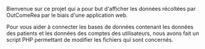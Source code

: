 Bienvenue sur ce projet qui a pour but d'afficher les données récoltées par OutComeRea par le biais d'une application web.


Pour vous aider à connecter les bases de données contenant les données des patients et les données des comptes des utilisateurs, nous avons fait un script PHP permettant
de modifier les fichiers qui sont concernés.
